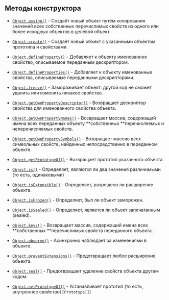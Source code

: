 ## Методы конструктора

* [`Object.assign()`](https://developer.mozilla.org/ru/docs/Web/JavaScript/Reference/Global_Objects/Object/assign) - Создаёт новый объект путём копирования значений всех собственных перечислимых свойств из одного или более исходных объектов в целевой объект.

* [`Object.create()`](https://developer.mozilla.org/ru/docs/Web/JavaScript/Reference/Global_Objects/Object/create) - Создаёт новый объект с указанными объектом прототипа и свойствами.

* [`Object.defineProperty()`](https://developer.mozilla.org/ru/docs/Web/JavaScript/Reference/Global_Objects/Object/defineProperty) - Добавляет к объекту именованное свойство, описываемое переданным дескриптором.

* [`Object.defineProperties()`](https://developer.mozilla.org/ru/docs/Web/JavaScript/Reference/Global_Objects/Object/defineProperties) - Добавляет к объекту именованные свойства, описываемые переданными дескрипторами.

* [`Object.freeze()`](https://developer.mozilla.org/ru/docs/Web/JavaScript/Reference/Global_Objects/Object/freeze) - Замораживает объект: другой код не сможет удалить или изменить никакое свойство.

* [`Object.getOwnPropertyDescriptor()`](https://developer.mozilla.org/ru/docs/Web/JavaScript/Reference/Global_Objects/Object/getOwnPropertyDescriptor) - Возвращает дескриптор свойства для именованного свойства объекта.

* [`Object.getOwnPropertyNames()`](https://developer.mozilla.org/ru/docs/Web/JavaScript/Reference/Global_Objects/Object/getOwnPropertyNames) - Возвращает массив, содержащий имена всех переданных объекту **собственных **перечисляемых и неперечисляемых свойств.

* [`Object.getOwnPropertySymbols()`](https://developer.mozilla.org/ru/docs/Web/JavaScript/Reference/Global_Objects/Object/getOwnPropertySymbols) - Возвращает массив всех символьных свойств, найденных непосредственно в переданном объекте.

* [`Object.getPrototypeOf()`](https://developer.mozilla.org/ru/docs/Web/JavaScript/Reference/Global_Objects/Object/getPrototypeOf) - Возвращает прототип указанного объекта.

* [`Object.is()`](https://developer.mozilla.org/ru/docs/Web/JavaScript/Reference/Global_Objects/Object/is) - Определяет, являются ли два значения различимыми \(то есть, одинаковыми\)

* [`Object.isExtensible()`](https://developer.mozilla.org/ru/docs/Web/JavaScript/Reference/Global_Objects/Object/isExtensible) - Определяет, разрешено ли расширение объекта.

* [`Object.isFrozen()`](https://developer.mozilla.org/ru/docs/Web/JavaScript/Reference/Global_Objects/Object/isFrozen) - Определяет, был ли объект заморожен.

* [`Object.isSealed()`](https://developer.mozilla.org/ru/docs/Web/JavaScript/Reference/Global_Objects/Object/isSealed) - Определяет, является ли объект запечатанным \(sealed\).

* [`Object.keys()`](https://developer.mozilla.org/ru/docs/Web/JavaScript/Reference/Global_Objects/Object/keys) - Возвращает массив, содержащий имена всех **собственных **перечислимых свойств переданного объекта.

* [`Object.observe()`](https://developer.mozilla.org/ru/docs/Web/JavaScript/Reference/Global_Objects/Object/observe) - Асинхронно наблюдает за изменениями в объекте.

* [`Object.preventExtensions()`](https://developer.mozilla.org/ru/docs/Web/JavaScript/Reference/Global_Objects/Object/preventExtensions) - Предотвращает любое расширение объекта.

* [`Object.seal()`](https://developer.mozilla.org/ru/docs/Web/JavaScript/Reference/Global_Objects/Object/seal) - Предотвращает удаление свойств объекта другим кодом.

* [`Object.setPrototypeOf()`](https://developer.mozilla.org/ru/docs/Web/JavaScript/Reference/Global_Objects/Object/setPrototypeOf) - Устанавливает прототип \(то есть, внутреннее свойство`[[Prototype]]`\)






